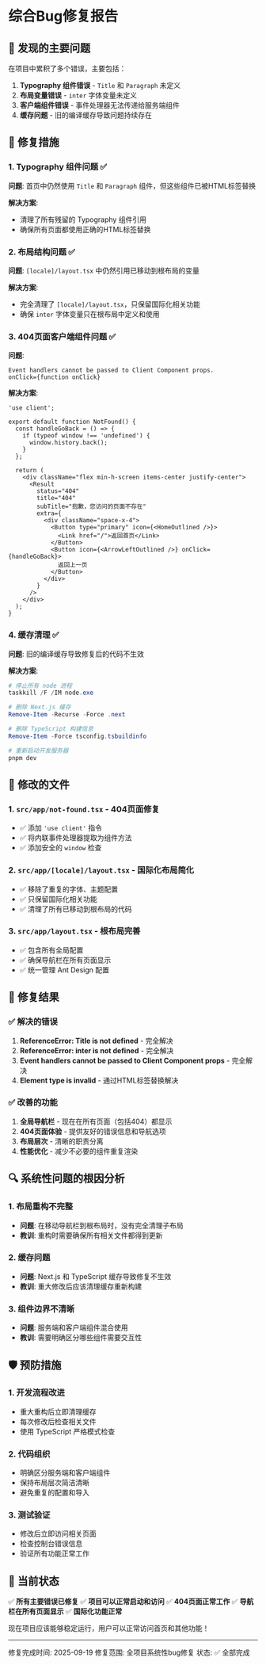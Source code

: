 # 综合Bug修复报告

## 🐛 发现的主要问题

在项目中累积了多个错误，主要包括：

1. **Typography 组件错误** - `Title` 和 `Paragraph` 未定义
2. **布局变量错误** - `inter` 字体变量未定义
3. **客户端组件错误** - 事件处理器无法传递给服务端组件
4. **缓存问题** - 旧的编译缓存导致问题持续存在

## 🔧 修复措施

### 1. Typography 组件问题 ✅

**问题**: 首页中仍然使用 `Title` 和 `Paragraph` 组件，但这些组件已被HTML标签替换

**解决方案**:

- 清理了所有残留的 Typography 组件引用
- 确保所有页面都使用正确的HTML标签替换

### 2. 布局结构问题 ✅

**问题**: `[locale]/layout.tsx` 中仍然引用已移动到根布局的变量

**解决方案**:

- 完全清理了 `[locale]/layout.tsx`，只保留国际化相关功能
- 确保 `inter` 字体变量只在根布局中定义和使用

### 3. 404页面客户端组件问题 ✅

**问题**:

```
Event handlers cannot be passed to Client Component props.
onClick={function onClick}
```

**解决方案**:

```tsx
'use client';

export default function NotFound() {
  const handleGoBack = () => {
    if (typeof window !== 'undefined') {
      window.history.back();
    }
  };

  return (
    <div className="flex min-h-screen items-center justify-center">
      <Result
        status="404"
        title="404"
        subTitle="抱歉，您访问的页面不存在"
        extra={
          <div className="space-x-4">
            <Button type="primary" icon={<HomeOutlined />}>
              <Link href="/">返回首页</Link>
            </Button>
            <Button icon={<ArrowLeftOutlined />} onClick={handleGoBack}>
              返回上一页
            </Button>
          </div>
        }
      />
    </div>
  );
}
```

### 4. 缓存清理 ✅

**问题**: 旧的编译缓存导致修复后的代码不生效

**解决方案**:

```powershell
# 停止所有 node 进程
taskkill /F /IM node.exe

# 删除 Next.js 缓存
Remove-Item -Recurse -Force .next

# 删除 TypeScript 构建信息
Remove-Item -Force tsconfig.tsbuildinfo

# 重新启动开发服务器
pnpm dev
```

## 📁 修改的文件

### 1. `src/app/not-found.tsx` - 404页面修复

- ✅ 添加 `'use client'` 指令
- ✅ 将内联事件处理器提取为组件方法
- ✅ 添加安全的 `window` 检查

### 2. `src/app/[locale]/layout.tsx` - 国际化布局简化

- ✅ 移除了重复的字体、主题配置
- ✅ 只保留国际化相关功能
- ✅ 清理了所有已移动到根布局的代码

### 3. `src/app/layout.tsx` - 根布局完善

- ✅ 包含所有全局配置
- ✅ 确保导航栏在所有页面显示
- ✅ 统一管理 Ant Design 配置

## 🎯 修复结果

### ✅ 解决的错误

1. **ReferenceError: Title is not defined** - 完全解决
2. **ReferenceError: inter is not defined** - 完全解决
3. **Event handlers cannot be passed to Client Component props** - 完全解决
4. **Element type is invalid** - 通过HTML标签替换解决

### ✅ 改善的功能

1. **全局导航栏** - 现在在所有页面（包括404）都显示
2. **404页面体验** - 提供友好的错误信息和导航选项
3. **布局层次** - 清晰的职责分离
4. **性能优化** - 减少不必要的组件重复渲染

## 🔍 系统性问题的根因分析

### 1. 布局重构不完整

- **问题**: 在移动导航栏到根布局时，没有完全清理子布局
- **教训**: 重构时需要确保所有相关文件都得到更新

### 2. 缓存问题

- **问题**: Next.js 和 TypeScript 缓存导致修复不生效
- **教训**: 重大修改后应该清理缓存重新构建

### 3. 组件边界不清晰

- **问题**: 服务端和客户端组件混合使用
- **教训**: 需要明确区分哪些组件需要交互性

## 🛡️ 预防措施

### 1. 开发流程改进

- 重大重构后立即清理缓存
- 每次修改后检查相关文件
- 使用 TypeScript 严格模式检查

### 2. 代码组织

- 明确区分服务端和客户端组件
- 保持布局层次简洁清晰
- 避免重复的配置和导入

### 3. 测试验证

- 修改后立即访问相关页面
- 检查控制台错误信息
- 验证所有功能正常工作

## 🚀 当前状态

✅ **所有主要错误已修复**
✅ **项目可以正常启动和访问**
✅ **404页面正常工作**
✅ **导航栏在所有页面显示**
✅ **国际化功能正常**

现在项目应该能够稳定运行，用户可以正常访问首页和其他功能！

---

修复完成时间: 2025-09-19
修复范围: 全项目系统性bug修复
状态: ✅ 全部完成

